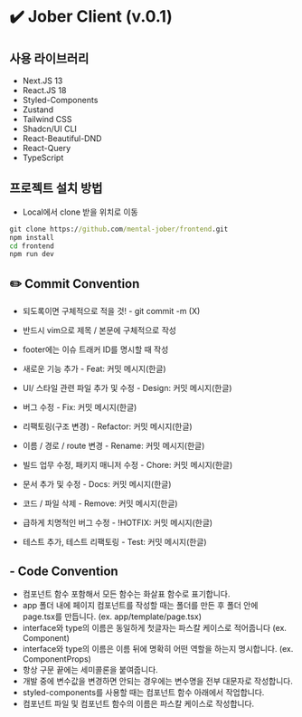 # ✔️ Jober Client (v.0.1)

## 사용 라이브러리

- Next.JS 13
- React.JS 18
- Styled-Components
- Zustand
- Tailwind CSS
- Shadcn/UI CLI
- React-Beautiful-DND
- React-Query
- TypeScript

## 프로젝트 설치 방법

- Local에서 clone 받을 위치로 이동

```cmd
git clone https://github.com/mental-jober/frontend.git
npm install
cd frontend
npm run dev
```

## ✏️ Commit Convention

- 되도록이면 구체적으로 적을 것! - git commit -m (X)
- 반드시 vim으로 제목 / 본문에 구체적으로 작성
- footer에는 이슈 트래커 ID를 명시할 때 작성

- 새로운 기능 추가 - Feat: 커밋 메시지(한글)
- UI/ 스타일 관련 파일 추가 및 수정 - Design: 커밋 메시지(한글)
- 버그 수정 - Fix: 커밋 메시지(한글)
- 리팩토링(구조 변경) - Refactor: 커밋 메시지(한글)
- 이름 / 경로 / route 변경 - Rename: 커밋 메시지(한글)
- 빌드 업무 수정, 패키지 매니저 수정 - Chore: 커밋 메시지(한글)
- 문서 추가 및 수정 - Docs: 커밋 메시지(한글)
- 코드 / 파일 삭제 - Remove: 커밋 메시지(한글)
- 급하게 치명적인 버그 수정 - !HOTFIX: 커밋 메시지(한글)
- 테스트 추가, 테스트 리팩토링 - Test: 커밋 메시지(한글)

## - Code Convention

- 컴포넌트 함수 포함해서 모든 함수는 화살표 함수로 표기합니다.
- app 폴더 내에 페이지 컴포넌트를 작성할 때는 폴더를 만든 후 폴더 안에<br />page.tsx를 만듭니다. (ex. app/template/page.tsx)
- interface와 type의 이름은 동일하게 첫글자는 파스칼 케이스로 적어줍니다 (ex. Component)
- interface와 type의 이름은 이름 뒤에 명확히 어떤 역할을 하는지 명시합니다. (ex. ComponentProps)
- 항상 구문 끝에는 세미콜론을 붙여줍니다.
- 개발 중에 변수값을 변경하면 안되는 경우에는 변수명을 전부 대문자로 작성합니다.
- styled-components를 사용할 때는 컴포넌트 함수 아래에서 작업합니다.
- 컴포넌트 파일 및 컴포넌트 함수의 이름은 파스칼 케이스로 작성합니다.
